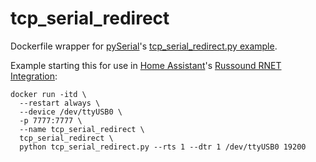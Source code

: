 # tcp_serial_redirect
Dockerfile wrapper for [pySerial](https://github.com/pyserial/pyserial/)'s [tcp_serial_redirect.py example](https://github.com/pyserial/pyserial/blob/master/examples/tcp_serial_redirect.py).

Example starting this for use in [Home Assistant](https://www.home-assistant.io/)'s [Russound RNET Integration](https://www.home-assistant.io/integrations/russound_rnet/):
```
docker run -itd \
  --restart always \
  --device /dev/ttyUSB0 \
  -p 7777:7777 \
  --name tcp_serial_redirect \
  tcp_serial_redirect \
  python tcp_serial_redirect.py --rts 1 --dtr 1 /dev/ttyUSB0 19200
```

